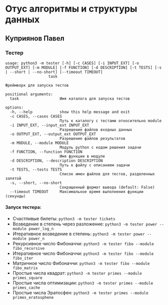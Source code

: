 # Отус алгоритмы и структуры данных

## Куприянов Павел

### Тестер

```
usage: python3 -m tester [-h] [-c CASES] [-i INPUT_EXT] [-o OUTPUT_EXT] [-m MODULE] [-f FUNCTION] [-d DESCRIPTION] [-t TESTS] [-s | --short | --no-short] [--timeout TIMEOUT]
                   task

Фреймворк для запуска тестов

positional arguments:
  task                  Имя каталога для запуска тестов

options:
  -h, --help            show this help message and exit
  -c CASES, --cases CASES
                        Путь к каталогу с тестами относительно module
  -i INPUT_EXT, --input_ext INPUT_EXT
                        Разрешение файлов входных данных
  -o OUTPUT_EXT, --output_ext OUTPUT_EXT
                        Разрешение файлов результатов
  -m MODULE, --module MODULE
                        Модуль python с кодом решения задачи
  -f FUNCTION, --function FUNCTION
                        Имя функции в модуле
  -d DESCRIPTION, --description DESCRIPTION
                        Путь к файлу с описанием задачи
  -t TESTS, --tests TESTS
                        Список имен файлов для тестов, разделенных запятой
  -s, --short, --no-short
                        Сокращенный формат вывода (default: False)
  --timeout TIMEOUT     Максимальное время выполнения функции (секунды)

 ```

#### Запуск тестера:

* Счастливые билеты: `python3 -m tester tickets`
* Возведение в степень через разложение: `python3 -m tester power --module power_log_n`
* Итеративное возведение в степень: `python3 -m tester power --module power_n`
* Рекурсивное число Фибоначчи: `python3 -m tester fibo --module fibo_recursive`
* Итеративное число Фибоначчи: `python3 -m tester fibo --module fibo_iter`
* Матричное число Фибоначчи: `python3 -m tester fibo --module fibo_matrix`
* Простые числа квадрат: `python3 -m tester primes --module primes_square`
* Простые числа оптимизации: `python3 -m tester primes --module primes_cache`
* Простые числа Эратосфен: `python3 -m tester primes --module primes_eratosphene`